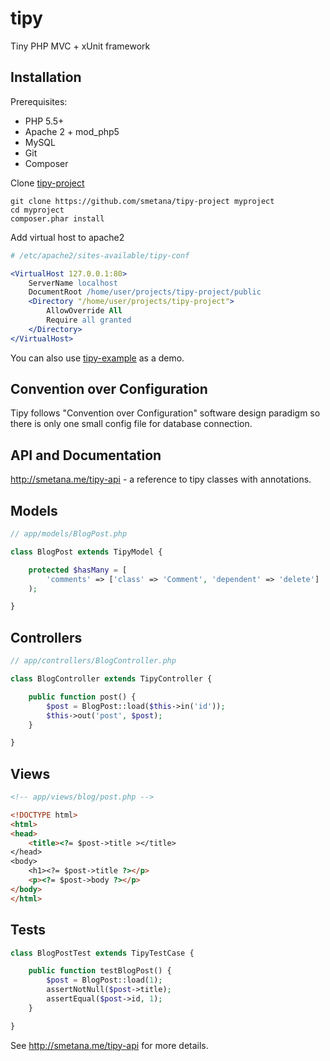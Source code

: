 # tipy

Tiny PHP MVC + xUnit framework

## Installation

Prerequisites:

* PHP 5.5+
* Apache 2 + mod_php5
* MySQL
* Git
* Composer

Clone [tipy-project](https://github.com/smetana/tipy-project)

```shell
git clone https://github.com/smetana/tipy-project myproject
cd myproject
composer.phar install
```
Add virtual host to apache2

```apache
# /etc/apache2/sites-available/tipy-conf

<VirtualHost 127.0.0.1:80>
    ServerName localhost
    DocumentRoot /home/user/projects/tipy-project/public
    <Directory "/home/user/projects/tipy-project">
        AllowOverride All
        Require all granted
    </Directory>
</VirtualHost>
```
You can also use [tipy-example](https://github.com/smetana/tipy-example) as a demo.

## Convention over Configuration

Tipy follows "Convention over Configuration" software design paradigm so there is
only one small config file for database connection.

## API and Documentation

http://smetana.me/tipy-api - a reference to tipy classes with annotations.

## Models
```php
// app/models/BlogPost.php

class BlogPost extends TipyModel {

    protected $hasMany = [
        'comments' => ['class' => 'Comment', 'dependent' => 'delete']
    );

}
```
## Controllers
```php
// app/controllers/BlogController.php

class BlogController extends TipyController {

    public function post() {
        $post = BlogPost::load($this->in('id'));
        $this->out('post', $post);
    }

}
```

## Views
```html
<!-- app/views/blog/post.php -->

<!DOCTYPE html>
<html>
<head>
    <title><?= $post->title ></title>
</head>
<body>
    <h1><?= $post->title ?></p>
    <p><?= $post->body ?></p>
</body>
</html>
```
## Tests

```php
class BlogPostTest extends TipyTestCase {

    public function testBlogPost() {
        $post = BlogPost::load(1);
        assertNotNull($post->title);
        assertEqual($post->id, 1);
    }

}
```

See http://smetana.me/tipy-api for more details.
